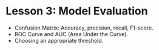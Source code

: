 # Lesson 3: Model Evaluation

* Confusion Matrix: Accuracy, precision, recall, F1-score.
* ROC Curve and AUC (Area Under the Curve).
* Choosing an appropriate threshold.
